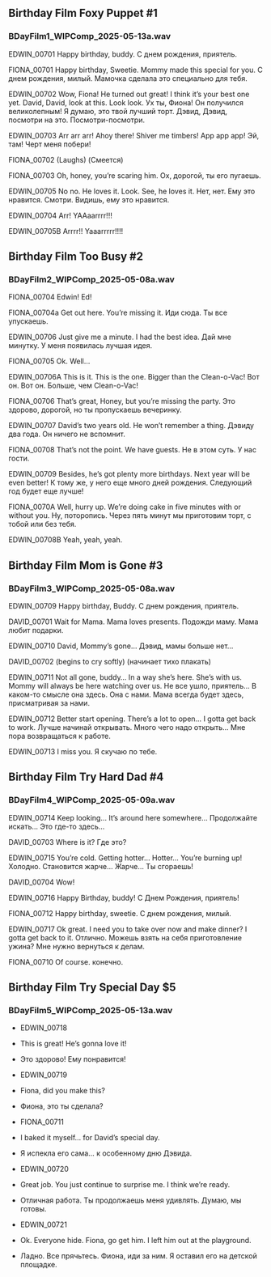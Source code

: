 ## Birthday Film Foxy Puppet #1
### BDayFilm1_WIPComp_2025-05-13a.wav

EDWIN_00701
Happy birthday, buddy.
С днем ​​рождения, приятель.

FIONA_00701
Happy birthday, Sweetie. Mommy made this special for you.
С днем ​​рождения, милый. Мамочка сделала это специально для тебя.

EDWIN_00702
Wow, Fiona! He turned out great! I think it’s your best one yet. David, David, look at this. Look look.
Ух ты, Фиона! Он получился великолепным! Я думаю, это твой лучший торт. Дэвид, Дэвид, посмотри на это. Посмотри-посмотри.

EDWIN_00703
Arr arr arr! Ahoy there! Shiver me timbers!
Арр арр арр! Эй, там! Черт меня побери!

FIONA_00702
(Laughs)
(Смеется)

FIONA_00703
Oh, honey, you’re scaring him.
Ох, дорогой, ты его пугаешь.

EDWIN_00705
No no. He loves it. Look. See, he loves it.
Нет, нет. Ему это нравится. Смотри. Видишь, ему это нравится.

EDWIN_00704
Arr! YAAaarrrr!!!

EDWIN_00705B
Arrrr!! Yaaarrrrr!!!!

## Birthday Film Too Busy #2
### BDayFilm2_WIPComp_2025-05-08a.wav

FIONA_00704
Edwin! Ed!

FIONA_00704a
Get out here. You’re missing it. 
Иди сюда. Ты все упускаешь.

EDWIN_00706
Just give me a minute. I had the best idea.
Дай мне минутку. У меня появилась лучшая идея.

FIONA_00705
Ok. Well…

EDWIN_00706A
This is it. This is the one. Bigger than the Clean-o-Vac!
Вот он. Вот он. Больше, чем Clean-o-Vac!

FIONA_00706
That’s great, Honey, but you’re missing the party.
Это здорово, дорогой, но ты пропускаешь вечеринку.

EDWIN_00707
David’s two years old. He won’t remember a thing.
Дэвиду два года. Он ничего не вспомнит.

FIONA_00708
That’s not the point. We have guests.
Не в этом суть. У нас гости.

EDWIN_00709
Besides, he’s got plenty more birthdays. Next year will be even better!
К тому же, у него еще много дней рождения. Следующий год будет еще лучше!

FIONA_0070A
Well, hurry up. We’re doing cake in five minutes with or without you.
Ну, поторопись. Через пять минут мы приготовим торт, с тобой или без тебя.

EDWIN_00708B
Yeah, yeah, yeah.

## Birthday Film Mom is Gone #3
### BDayFilm3_WIPComp_2025-05-08a.wav

EDWIN_00709
Happy birthday, Buddy.
С днем ​​рождения, приятель.

DAVID_00701
Wait for Mama. Mama loves presents.
Подожди маму. Мама любит подарки.

EDWIN_00710
David, Mommy’s gone…
Дэвид, мамы больше нет…

DAVID_00702
(begins to cry softly)
(начинает тихо плакать)

EDWIN_00711
Not all gone, buddy… In a way she’s here. She’s with us. Mommy will always be here watching over us.
Не все ушло, приятель... В каком-то смысле она здесь. Она с нами. Мама всегда будет здесь, присматривая за нами.

EDWIN_00712
Better start opening. There’s a lot to open… I gotta get back to work.
Лучше начинай открывать. Много чего надо открыть... Мне пора возвращаться к работе.

EDWIN_00713
I miss you.
Я скучаю по тебе.

## Birthday Film Try Hard Dad #4
### BDayFilm4_WIPComp_2025-05-09a.wav

EDWIN_00714
Keep looking… It’s around here somewhere…
Продолжайте искать... Это где-то здесь...

DAVID_00703
Where is it?
Где это?

EDWIN_00715
You’re cold. Getting hotter… Hotter… You’re burning up!
Холодно. Становится жарче... Жарче... Ты сгораешь!

DAVID_00704
Wow!

EDWIN_00716
Happy Birthday, buddy!
С Днем Рождения, приятель!

FIONA_00712
Happy birthday, sweetie.
С днем ​​рождения, милый.

EDWIN_00717
Ok great. I need you to take over now and make dinner? I gotta get back to it. 
Отлично. Можешь взять на себя приготовление ужина? Мне нужно вернуться к делам.

FIONA_00710
Of course.
конечно.

## Birthday Film Try Special Day $5
### BDayFilm5_WIPComp_2025-05-13a.wav
- EDWIN_00718
- This is great! He’s gonna love it!
- Это здорово! Ему понравится!

- EDWIN_00719
- Fiona, did you make this?
- Фиона, это ты сделала?

- FIONA_00711
- I baked it myself… for David’s special day.
- Я испекла его сама… к особенному дню Дэвида.

- EDWIN_00720
- Great job. You just continue to surprise me. I think we’re ready.
- Отличная работа. Ты продолжаешь меня удивлять. Думаю, мы готовы.

- EDWIN_00721
- Ok. Everyone hide. Fiona, go get him. I left him out at the playground.
- Ладно. Все прячьтесь. Фиона, иди за ним. Я оставил его на детской площадке.
